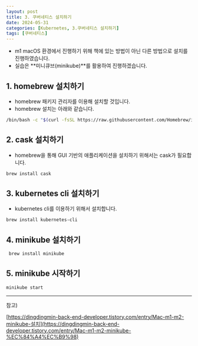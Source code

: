 ```yaml
---
layout: post
title: 3. 쿠버네티스 설치하기
date: 2024-05-31
categories: [Kubernetes, 3.쿠버네티스 설치하기]
tags: [쿠버네티스]
---
```


- m1 macOS 환경에서 진행하기 위해 책에 있는 방법이 아닌 다른 방법으로 설치를 진행하였습니다.
- 실습은 **미니큐브(minikube)**를 활용하여 진행하겠습니다.

## 1. homebrew 설치하기

- homebrew 패키지 관리자를 이용해 설치할 것입니다.
- homebrew 설치는 아래와 같습니다.

```bash
/bin/bash -c "$(curl -fsSL https://raw.githubusercontent.com/Homebrew/install/HEAD/install.sh)"
```

## 2. cask 설치하기

- homebrew을 통해 GUI 기반의 애플리케이션을 설치하기 위해서는 cask가 필요합니다.

```bash
brew install cask
```

## 3. kubernetes cli 설치하기

- kubernetes cli를 이용하기 위해서 설치합니다.

```bash
brew install kubernetes-cli
```

## 4. minikube 설치하기

```bash
 brew install minikube
```

## 5. minikube 시작하기

```bash
minikube start
```

---

참고)

[https://dingdingmin-back-end-developer.tistory.com/entry/Mac-m1-m2-minikube-설치](https://dingdingmin-back-end-developer.tistory.com/entry/Mac-m1-m2-minikube-%EC%84%A4%EC%B9%98)